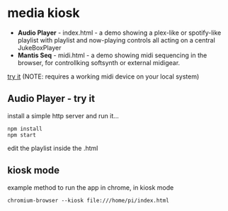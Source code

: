 # media kiosk

 - **Audio Player** - index.html - a demo showing a plex-like or spotify-like playlist with playlist and now-playing controls all acting on a central JukeBoxPlayer
 - **Mantis Seq** - midi.html - a demo showing midi sequencing in the browser, for controllking softsynth or external midigear.

[try it](https://htmlpreview.github.io/?https://raw.githubusercontent.com/subatomicglue/kiosk/master/examples/midi.html) (NOTE: requires a working midi device on your local system)


## Audio Player - try it
install a simple http server and run it...
```
npm install
npm start
```

edit the playlist inside the .html

## kiosk mode
example method to run the app in chrome, in kiosk mode
```
chromium-browser --kiosk file:///home/pi/index.html
```

